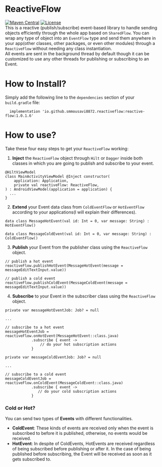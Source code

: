 # ReactiveFlow
[![Maven Central](https://img.shields.io/maven-central/v/io.github.smmousavi8872.reactiveflow/reactive-flow.svg?color=brightgreen)](https://search.maven.org/artifact/io.github.smmousavi8872.reactiveflow/reactive-flow)
[![License](https://img.shields.io/badge/License-Apache_2.0-blue.svg)](https://opensource.org/licenses/Apache-2.0)
<br/>This is a reactive (publish/subscribe) event-based library to handle sending objects efficiently through the whole app based on `SharedFlow`. You can wrap any type of object into an `EventFlow` type and send them anywhere in your app(other classes, other packages, or even other modules) through a `ReactiveFlow` without needing any
class instantiation.<br/>
All events are sent in the background thread by default though it can be customized to use any other threads for publishing or subscribing to an Event.

# How to Install?
Simply add the following line to the `dependencies` section of your `build.gradle` file:

```
  implementation 'io.github.smmousavi8872.reactiveflow:reactive-flow:1.0.1.6'
```

# How to use?
Take these four easy steps to get your `ReactiveFlow` working:
1. **Inject** the `ReactiveFlow` object through `Hilt` or `Dagger` inside both classes in which you are going to publish and subscribe to your event.
```
@HiltViewModel
class MainActivityViewModel @Inject constructor(
    application: Application,
    private val reactiveFlow: ReactiveFlow,
) : AndroidViewModel(application = application) {
  ...
}

```
2. **Extend** your Event data class from `ColdEventFlow` or `HotEventFlow` according to your applications(I will explain their differences).
```
data class MessageHotEvent(val id: Int = 0, var message: String) : HotEventFlow()
``` 
```
data class MessageColdEvent(val id: Int = 0, var message: String) : ColdEventFlow()
``` 
3. **Publish** your Event from the publisher class using the `ReactiveFlow` object.
```
// publish a hot event
reactiveFlow.publishHotEvent(MessageHotEvent(message = messageEditTextInput.value))
```
```
// publish a cold event
reactiveFlow.publishColdEvent(MessageColdEvent(message = messageEditTextInput.value))
```
4. **Subscribe** to your Event in the subscriber class using the `ReactiveFlow` object.
```
private var messageHotEventJob: Job? = null

...

// subscribe to a hot event
messageHotEventJob = reactiveFlow.onHotEvent(MessageHotEvent::class.java)
            .subscribe { event ->
                // do your hot subscription actions
            }
```

```
private var messageColdEventJob: Job? = null

...

// subscribe to a cold event
messageColdEventJob = reactiveFlow.onColdEvent(MessageColdEvent::class.java)
            .subscribe { event ->
               // do your cold subscription actions
            }
```

### Cold or Hot?<br/>
You can send two types of **Events** with different functionalities.<br/>
* **ColdEvent**: These kinds of events are received only when the event is subscribed to before it is published, otherwise, no events would be received.<br/>
* **HotEvent**: In despite of ColdEvents, HotEvents are received regardless of being subscribed before publishing or after it. In the case of being published before subscribing, the Event will be received as soon as it gets subscribed to.
